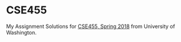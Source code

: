 # CSE455
My Assignment Solutions for [CSE455, Spring 2018](https://courses.cs.washington.edu/courses/cse455/18sp/) from University of Washington.
